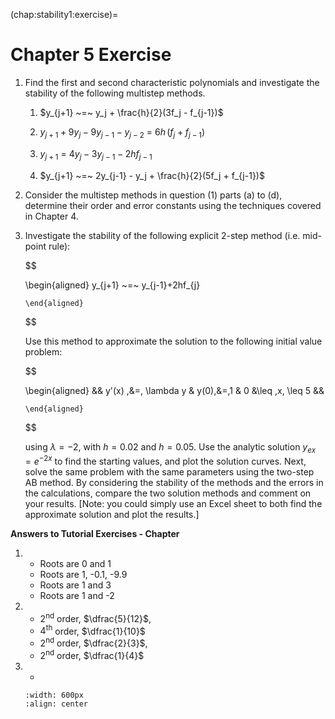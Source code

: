 (chap:stability1:exercise)=
# Chapter 5 Exercise

1.  Find the first and second characteristic polynomials and investigate
    the stability of the following multistep methods.

    1.  $y_{j+1} ~=~ y_j + \frac{h}{2}(3f_j - f_{j-1})$

    2.  $y_{j+1} + 9y_j - 9y_{j-1} - y_{j-2} ~=~ 6h\,(f_j + f_{j-1})$

    3.  $y_{j+1} ~=~ 4y_j - 3y_{j-1} - 2hf_{j-1}$

    4.  $y_{j+1} ~=~ 2y_{j-1} - y_j + \frac{h}{2}(5f_j + f_{j-1})$

2.  Consider the multistep methods in question (1) parts (a) to (d),
    determine their order and error constants using the techniques
    covered in Chapter 4.

3.  Investigate the stability of the following explicit 2-step method
    (i.e. mid-point rule): 

    $$

    \begin{aligned}
                y_{j+1} ~=~ y_{j-1}+2hf_{j}
            
        \end{aligned}

    $$

     Use this method to approximate the solution to the
    following initial value problem: 

    $$

    \begin{aligned}
                && y'(x) \,&=\, \lambda y & y(0)\,&=\,1 & 0 &\leq \,x\, \leq 5 &&
            
        \end{aligned}

    $$

    using $\lambda = -2$, with $h = 0.02$ and
    $h = 0.05$. Use the analytic solution $y_{ex} = e^{-2x}$ to find the
    starting values, and plot the solution curves. Next, solve the same
    problem with the same parameters using the two-step AB method. By
    considering the stability of the methods and the errors in the
    calculations, compare the two solution methods and comment on your
    results. \[Note: you could simply use an Excel sheet to both find
    the approximate solution and plot the results.\]

**Answers to Tutorial Exercises - Chapter** 

1.  
    - Roots are 0 and 1
    - Roots are 1, -0.1, -9.9
    - Roots are 1 and 3
    - Roots are 1 and -2

2.  
    - $2^\text{nd}$ order, $\dfrac{5}{12}$, 
    - $4^\text{th}$ order, $\dfrac{1}{10}$
    - $2^\text{nd}$ order, $\dfrac{2}{3}$, 
    - $2^\text{nd}$ order, $\dfrac{1}{4}$

3.  
    -
    ```{image}  /images/fig-chap05-c4ans3.svg    
    :width: 600px
    :align: center
    ```